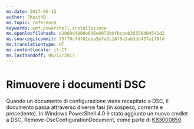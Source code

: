 ```yaml
---
ms.date: 2017-06-12
author: JKeithB
ms.topic: reference
keywords: wmf,powershell,installazione
ms.openlocfilehash: e2060d480de646e9070b9fbcbeb35556d04541d2
ms.sourcegitcommit: 75f70c7df01eea5e7a2c16f9a3ab1dd437a1f8fd
ms.translationtype: HT
ms.contentlocale: it-IT
ms.lasthandoff: 06/12/2017
---
```

<a id="remove-dsc-documents" class="xliff"></a>
# Rimuovere i documenti DSC

Quando un documento di configurazione viene recapitato a DSC, il documento passa attraverso diverse fasi (in sospeso, corrente e precedente). In Windows PowerShell 4.0 è stato aggiunto un nuovo cmdlet a DSC, Remove-DscConfigurationDocument, come parte di [KB3000850](https://support.microsoft.com/en-us/kb/3000850). 

